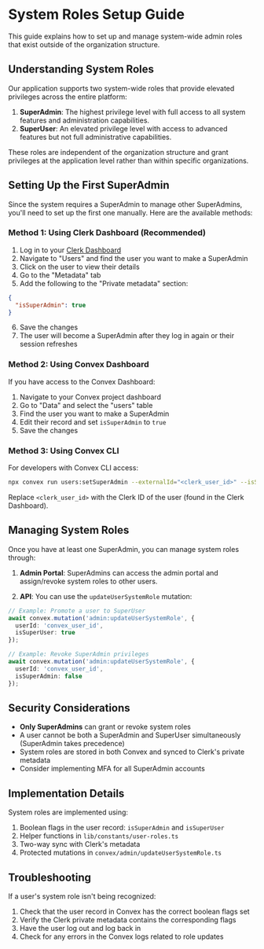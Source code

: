 # System Roles Setup Guide

This guide explains how to set up and manage system-wide admin roles that exist outside of the organization structure.

## Understanding System Roles

Our application supports two system-wide roles that provide elevated privileges across the entire platform:

1. **SuperAdmin**: The highest privilege level with full access to all system features and administration capabilities.
2. **SuperUser**: An elevated privilege level with access to advanced features but not full administrative capabilities.

These roles are independent of the organization structure and grant privileges at the application level rather than within specific organizations.

## Setting Up the First SuperAdmin

Since the system requires a SuperAdmin to manage other SuperAdmins, you'll need to set up the first one manually. Here are the available methods:

### Method 1: Using Clerk Dashboard (Recommended)

1. Log in to your [Clerk Dashboard](https://dashboard.clerk.dev)
2. Navigate to "Users" and find the user you want to make a SuperAdmin
3. Click on the user to view their details
4. Go to the "Metadata" tab
5. Add the following to the "Private metadata" section:

```json
{
  "isSuperAdmin": true
}
```

6. Save the changes
7. The user will become a SuperAdmin after they log in again or their session refreshes

### Method 2: Using Convex Dashboard

If you have access to the Convex Dashboard:

1. Navigate to your Convex project dashboard
2. Go to "Data" and select the "users" table
3. Find the user you want to make a SuperAdmin
4. Edit their record and set `isSuperAdmin` to `true`
5. Save the changes

### Method 3: Using Convex CLI

For developers with Convex CLI access:

```bash
npx convex run users:setSuperAdmin --externalId="<clerk_user_id>" --isSuperAdmin=true
```

Replace `<clerk_user_id>` with the Clerk ID of the user (found in the Clerk Dashboard).

## Managing System Roles

Once you have at least one SuperAdmin, you can manage system roles through:

1. **Admin Portal**: SuperAdmins can access the admin portal and assign/revoke system roles to other users.

2. **API**: You can use the `updateUserSystemRole` mutation:

```typescript
// Example: Promote a user to SuperUser
await convex.mutation('admin:updateUserSystemRole', {
  userId: 'convex_user_id',
  isSuperUser: true
});

// Example: Revoke SuperAdmin privileges
await convex.mutation('admin:updateUserSystemRole', {
  userId: 'convex_user_id',
  isSuperAdmin: false
});
```

## Security Considerations

- **Only SuperAdmins** can grant or revoke system roles
- A user cannot be both a SuperAdmin and SuperUser simultaneously (SuperAdmin takes precedence)
- System roles are stored in both Convex and synced to Clerk's private metadata
- Consider implementing MFA for all SuperAdmin accounts

## Implementation Details

System roles are implemented using:

1. Boolean flags in the user record: `isSuperAdmin` and `isSuperUser`
2. Helper functions in `lib/constants/user-roles.ts`
3. Two-way sync with Clerk's metadata
4. Protected mutations in `convex/admin/updateUserSystemRole.ts`

## Troubleshooting

If a user's system role isn't being recognized:

1. Check that the user record in Convex has the correct boolean flags set
2. Verify the Clerk private metadata contains the corresponding flags
3. Have the user log out and log back in
4. Check for any errors in the Convex logs related to role updates
